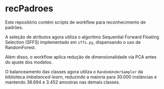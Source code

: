# recPadroes

Este repositório contém scripts de workflow para reconhecimento de padrões.

A seleção de atributos agora utiliza o algoritmo Sequential Forward Floating Selection
(SFFS) implementado em `sffs.py`, dispensando o uso de RandomForest.

Além disso, o workflow aplica redução de dimensionalidade via PCA antes do
ajuste dos modelos.

O balanceamento das classes agora utiliza o `RandomUnderSampler` da
biblioteca *imbalanced-learn*, reduzindo a maioria para 30.000 instâncias
e mantendo 38.694 e 3.452 amostras nas demais classes.

